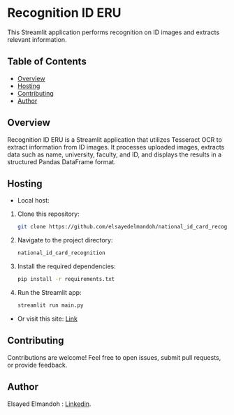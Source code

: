 # Recognition ID ERU

This Streamlit application performs recognition on ID images and extracts relevant information.

## Table of Contents

- [Overview](#overview)
- [Hosting](#hosting)
- [Contributing](#contributing)
- [Author](#author)

## Overview

Recognition ID ERU is a Streamlit application that utilizes Tesseract OCR to extract information from ID images. It processes uploaded images, extracts data such as name, university, faculty, and ID, and displays the results in a structured Pandas DataFrame format.

## Hosting
- Local host:
1. Clone this repository: 
      ```bash
      git clone https://github.com/elsayedelmandoh/national_id_card_recognition.git
      ```
2. Navigate to the project directory: 
      ```bash
      national_id_card_recognition
      ```
3. Install the required dependencies: 
      ```bash
      pip install -r requirements.txt
      ```
4. Run the Streamlit app: 
      ```bash
      streamlit run main.py
      ```
   
- Or visit this site:
        [Link](https://code-evaluator-aypzh9o5p2xmsbmeepj8d7.streamlit.app/)

## Contributing
  Contributions are welcome! Feel free to open issues, submit pull requests, or provide feedback.

## Author
  Elsayed Elmandoh : [Linkedin](https://www.linkedin.com/in/elsayed-elmandoh-77544428a/).

